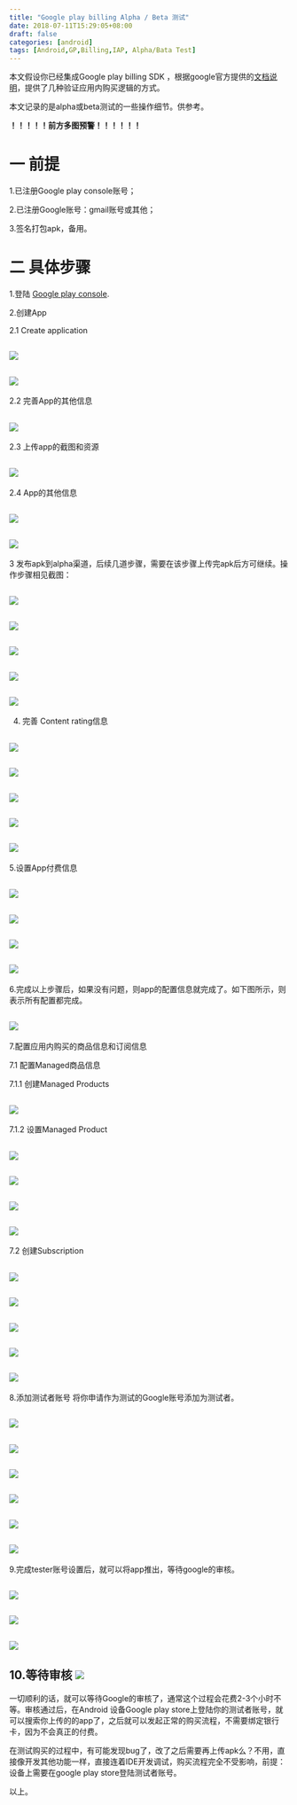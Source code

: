 ```yaml
---
title: "Google play billing Alpha / Beta 测试"
date: 2018-07-11T15:29:05+08:00
draft: false
categories: [android]
tags: [Android,GP,Billing,IAP, Alpha/Bata Test]
---
```


本文假设你已经集成Google play billing SDK ，根据google官方提供的[文档说明](https://developer.android.com/google/play/billing/billing_testing)，提供了几种验证应用内购买逻辑的方式。

本文记录的是alpha或beta测试的一些操作细节。供参考。

**！！！！！前方多图预警！！！！！！**

# 一 前提

1.已注册Google play console账号；

2.已注册Google账号：gmail账号或其他；

3.签名打包apk，备用。

# 二 具体步骤

1.登陆 [Google play console]().

2.创建App

2.1 Create application

![](/img/03_gp_billing/00.png)
---
![](/img/03_gp_billing/01.png)
---
2.2 完善App的其他信息

![](/img/03_gp_billing/02.png)
---

2.3 上传app的截图和资源

![](/img/03_gp_billing/03.png)
---

2.4 App的其他信息

![](/img/03_gp_billing/04.png)
---
![](/img/03_gp_billing/05.png)
---
3 发布apk到alpha渠道，后续几道步骤，需要在该步骤上传完apk后方可继续。操作步骤相见截图：

![](/img/03_gp_billing/06.png)
---
![](/img/03_gp_billing/07.png)
---
![](/img/03_gp_billing/08.png)
---
![](/img/03_gp_billing/09.png)
---
![](/img/03_gp_billing/10.png)
---
4. 完善 Content rating信息

![](/img/03_gp_billing/11.png)
---
![](/img/03_gp_billing/12.png)
---
![](/img/03_gp_billing/13.png)
---
![](/img/03_gp_billing/14.png)
---
![](/img/03_gp_billing/15.png)
---
5.设置App付费信息

![](/img/03_gp_billing/16.png)
---
![](/img/03_gp_billing/17.png)
---
![](/img/03_gp_billing/18.png)
---
![](/img/03_gp_billing/19.png)
---
6.完成以上步骤后，如果没有问题，则app的配置信息就完成了。如下图所示，则表示所有配置都完成。

![](/img/03_gp_billing/20.png)
---


7.配置应用内购买的商品信息和订阅信息

7.1 配置Managed商品信息

7.1.1 创建Managed Products

![](/img/03_gp_billing/21.png)
---
7.1.2 设置Managed Product

![](/img/03_gp_billing/22.png)
---
![](/img/03_gp_billing/23.png)
---
![](/img/03_gp_billing/24.png)
---
![](/img/03_gp_billing/25.png)
---
7.2 创建Subscription

![](/img/03_gp_billing/26.png)
---
![](/img/03_gp_billing/27.png)
---
![](/img/03_gp_billing/28.png)
---
![](/img/03_gp_billing/29.png)
---
![](/img/03_gp_billing/30.png)
---
8.添加测试者账号
将你申请作为测试的Google账号添加为测试者。

![](/img/03_gp_billing/31.png)
---
![](/img/03_gp_billing/32.png)
---
![](/img/03_gp_billing/33.png)
---
![](/img/03_gp_billing/34.png)
---
![](/img/03_gp_billing/35.png)
---
![](/img/03_gp_billing/36.png)
---
9.完成tester账号设置后，就可以将app推出，等待google的审核。

![](/img/03_gp_billing/37.png)
---
![](/img/03_gp_billing/38.png)
---
![](/img/03_gp_billing/39.png)
---

10.等待审核
![](/img/03_gp_billing/40.png)
---

一切顺利的话，就可以等待Google的审核了，通常这个过程会花费2-3个小时不等。审核通过后，在Android 设备Google play store上登陆你的测试者账号，就可以搜索你上传的的app了，之后就可以发起正常的购买流程，不需要绑定银行卡，因为不会真正的付费。

在测试购买的过程中，有可能发现bug了，改了之后需要再上传apk么？不用，直接像开发其他功能一样，直接连着IDE开发调试，购买流程完全不受影响，前提：设备上需要在google play store登陆测试者账号。

以上。